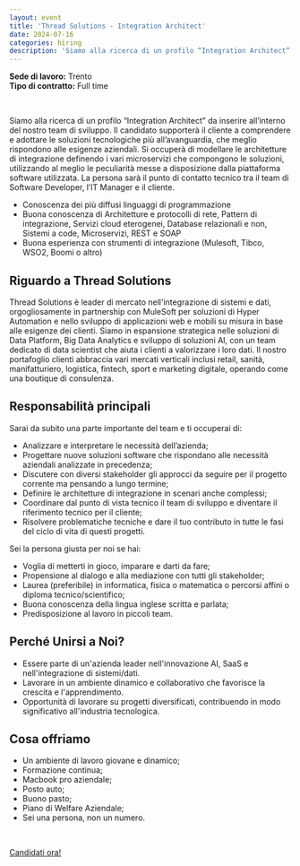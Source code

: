 ```yaml
---
layout: event
title: 'Thread Solutions - Integration Architect'
date: 2024-07-16
categories: hiring
description: 'Siamo alla ricerca di un profilo “Integration Architect” da inserire all\’interno del nostro team di sviluppo. Il candidato supporterà il cliente a comprendere e adottare le soluzioni tecnologiche più all\’avanguardia, che meglio rispondono alle esigenze aziendali.'
---
```


**Sede di lavoro:** Trento<br>
**Tipo di contratto:** Full time

<br>

Siamo alla ricerca di un profilo “Integration Architect” da inserire all’interno del nostro team di sviluppo. Il candidato supporterà il cliente a comprendere e adottare le soluzioni tecnologiche più all’avanguardia, che meglio rispondono alle esigenze aziendali.
Si occuperà di modellare le architetture di integrazione  definendo i vari microservizi che compongono le soluzioni, utilizzando al meglio le peculiarità messe a disposizione dalla piattaforma software utilizzata.
La persona sarà il punto di  contatto tecnico tra il team di Software Developer, l’IT Manager e il cliente.

* Conoscenza dei più diffusi linguaggi di programmazione
* Buona conoscenza di Architetture e protocolli di rete, Pattern di integrazione, Servizi cloud eterogenei, Database relazionali e non, Sistemi a code, Microservizi, REST e SOAP
* Buona esperienza con strumenti di integrazione (Mulesoft, Tibco, WSO2, Boomi o altro)


## Riguardo a Thread Solutions

Thread Solutions è leader di mercato nell'integrazione di sistemi e dati, orgogliosamente in partnership con MuleSoft per soluzioni di Hyper Automation e nello sviluppo di applicazioni web e mobili su misura in base alle esigenze dei clienti. Siamo in espansione strategica nelle soluzioni di Data Platform, Big Data Analytics e sviluppo di soluzioni AI, con un team dedicato di data scientist che aiuta i clienti a valorizzare i loro dati. Il nostro portafoglio clienti abbraccia vari mercati verticali inclusi retail, sanità, manifatturiero, logistica, fintech, sport e marketing digitale, operando come una boutique di consulenza.


## Responsabilità principali

Sarai da subito una parte importante del team e ti occuperai di:

* Analizzare e interpretare le necessità dell’azienda;
* Progettare nuove soluzioni software che rispondano alle necessità aziendali analizzate in precedenza;
* Discutere con diversi stakeholder gli approcci da seguire per il progetto corrente ma pensando a lungo termine;
* Definire le architetture di integrazione in scenari anche complessi;
* Coordinare dal punto di vista tecnico il team di sviluppo e diventare il riferimento tecnico per il cliente;
* Risolvere problematiche tecniche e dare il tuo contributo in tutte le fasi del ciclo di vita di questi progetti.

Sei la persona giusta per noi se hai:

* Voglia di metterti in gioco, imparare e darti da fare;
* Propensione al dialogo e alla mediazione con tutti gli stakeholder;
* Laurea (preferibile) in informatica, fisica o matematica o percorsi affini o diploma tecnico/scientifico;
* Buona conoscenza della lingua inglese scritta e parlata;
* Predisposizione al lavoro in piccoli team.


## Perché Unirsi a Noi?

* Essere parte di un'azienda leader nell'innovazione AI, SaaS e nell'integrazione di sistemi/dati.
* Lavorare in un ambiente dinamico e collaborativo che favorisce la crescita e l'apprendimento.
* Opportunità di lavorare su progetti diversificati, contribuendo in modo significativo all'industria tecnologica.


## Cosa offriamo

* Un ambiente di lavoro giovane e dinamico;
* Formazione continua;
* Macbook pro aziendale;
* Posto auto;
* Buono pasto;
* Piano di Welfare Aziendale;
* Sei una persona, non un numero.

<br>

<a class="btn btn-primary text-white btn-lg mt-3" target="_blank" href="https://thread.solutions/posizioni-aperte/integration-architect">Candidati ora!</a>

